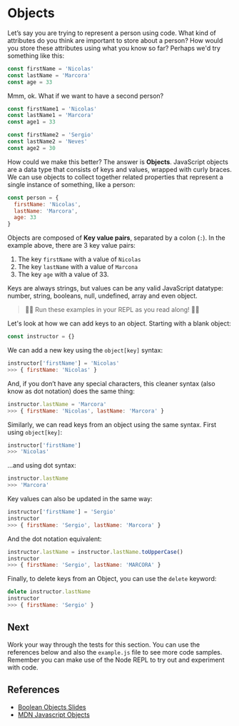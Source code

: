 # Objects
Let’s say you are trying to represent a person using code. What kind of attributes do you think are important to store about a person? How would you store these attributes using what you know so far? Perhaps we'd try something like this:

```javascript
const firstName = 'Nicolas'
const lastName = 'Marcora'
const age = 33
```

Mmm, ok. What if we want to have a second person?

```javascript
const firstName1 = 'Nicolas'
const lastName1 = 'Marcora'
const age1 = 33

const firstName2 = 'Sergio'
const lastName2 = 'Neves'
const age2 = 30
```

How could we make this better? The answer is **Objects**. JavaScript objects are a data type that consists of keys and values, wrapped with curly braces. We can use objects to collect together related properties that represent a single instance of something, like a person:

```javascript
const person = {
  firstName: 'Nicolas',
  lastName: 'Marcora',
  age: 33
}
```

Objects are composed of **Key value pairs**, separated by a colon (`:`). In the example above, there are
3 key value pairs:

1. The key `firstName` with a value of `Nicolas`
2. The key `lastName` with a value of `Marcona`
3. The key `age` with a value of 33.

Keys are always strings, but values can be any valid JavaScript datatype: number, string, booleans, null, undefined, array and even object. 

> 👨‍💻 Run these examples in your REPL as you read along! 👨‍💻

Let's look at how we can add keys to an object. Starting with a blank object:

```javascript
const instructor = {}
```

We can add a new key using the `object[key]` syntax:

```javascript
instructor['firstName'] = 'Nicolas'
>>> { firstName: 'Nicolas' }
```

And, if you don’t have any special characters, this cleaner syntax (also know as dot notation) does the same thing:

```javascript
instructor.lastName = 'Marcora'
>>> { firstName: 'Nicolas', lastName: 'Marcora' }
```

Similarly, we can read keys from an object using the same syntax. First using `object[key]`:

```javascript
instructor['firstName']
>>> 'Nicolas'
```

...and using dot syntax:

```javascript
instructor.lastName
>>> 'Marcora'
```

Key values can also be updated in the same way:

```javascript
instructor['firstName'] = 'Sergio'
instructor
>>> { firstName: 'Sergio', lastName: 'Marcora' }
```

And the dot notation equivalent:

```javascript
instructor.lastName = instructor.lastName.toUpperCase()
instructor
>>> { firstName: 'Sergio', lastName: 'MARCORA' }
```

Finally, to delete keys from an Object, you can use the `delete` keyword:

```javascript
delete instructor.lastName
instructor
>>> { firstName: 'Sergio' }
```

## Next
Work your way through the tests for this section. You can use the references below and also
the `example.js` file to see more code samples. Remember you can make use of the Node REPL 
to try out and experiment with code.

## References
* [Boolean Objects Slides](https://docs.google.com/presentation/d/1OrCY1WRyXlX29bx99f-RXhx6jYraL9gMkmUE5uo4nBE/edit#slide=id.gd46f8ee6d4_0_18)
* [MDN Javascript Objects](https://developer.mozilla.org/en-US/docs/Web/JavaScript/Reference/Global_Objects/Object)
